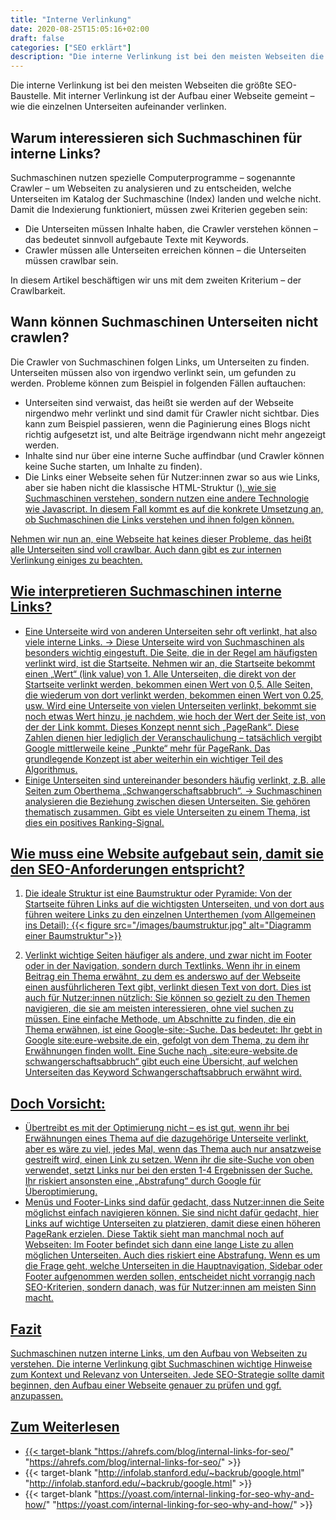 ```yaml
---
title: "Interne Verlinkung"
date: 2020-08-25T15:05:16+02:00
draft: false
categories: ["SEO erklärt"]
description: "Die interne Verlinkung ist bei den meisten Webseiten die größte SEO-Baustelle. Doch warum interessieren sich Suchmaschinen für interne Links?"
---
```

Die interne Verlinkung ist bei den meisten Webseiten die größte SEO-Baustelle. Mit interner Verlinkung ist der Aufbau einer Webseite gemeint – wie die einzelnen Unterseiten aufeinander verlinken.

## Warum interessieren sich Suchmaschinen für interne Links?

Suchmaschinen nutzen spezielle Computerprogramme – sogenannte Crawler – um Webseiten zu analysieren und zu entscheiden, welche Unterseiten im Katalog der Suchmaschine (Index) landen und welche nicht. Damit die Indexierung funktioniert, müssen zwei Kriterien gegeben sein:

- Die Unterseiten müssen Inhalte haben, die Crawler verstehen können – das bedeutet sinnvoll aufgebaute Texte mit Keywords.
- Crawler müssen alle Unterseiten erreichen können – die Unterseiten müssen crawlbar sein.

In diesem Artikel beschäftigen wir uns mit dem zweiten Kriterium – der Crawlbarkeit.

## Wann können Suchmaschinen Unterseiten nicht crawlen?

Die Crawler von Suchmaschinen folgen Links, um Unterseiten zu finden. Unterseiten müssen also von irgendwo verlinkt sein, um gefunden zu werden. Probleme können zum Beispiel in folgenden Fällen auftauchen:

- Unterseiten sind verwaist, das heißt sie werden auf der Webseite nirgendwo mehr verlinkt und sind damit für Crawler nicht sichtbar. Dies kann zum Beispiel passieren, wenn die Paginierung eines Blogs nicht richtig aufgesetzt ist, und alte Beiträge irgendwann nicht mehr angezeigt werden.
- Inhalte sind nur über eine interne Suche auffindbar (und Crawler können keine Suche starten, um Inhalte zu finden).
- Die Links einer Webseite sehen für Nutzer:innen zwar so aus wie Links, aber sie haben nicht die klassische HTML-Struktur (<a href=“….“>), wie sie Suchmaschinen verstehen, sondern nutzen eine andere Technologie wie Javascript. In diesem Fall kommt es auf die konkrete Umsetzung an, ob Suchmaschinen die Links verstehen und ihnen folgen können.

Nehmen wir nun an, eine Webseite hat keines dieser Probleme, das heißt alle Unterseiten sind voll crawlbar. Auch dann gibt es zur internen Verlinkung einiges zu beachten.

## Wie interpretieren Suchmaschinen interne Links?

- Eine Unterseite wird von anderen Unterseiten sehr oft verlinkt, hat also viele interne Links. → Diese Unterseite wird von Suchmaschinen als besonders wichtig eingestuft. Die Seite, die in der Regel am häufigsten verlinkt wird, ist die Startseite. Nehmen wir an, die Startseite bekommt einen „Wert“ (link value) von 1. Alle Unterseiten, die direkt von der Startseite verlinkt werden, bekommen einen Wert von 0,5. Alle Seiten, die wiederum von dort verlinkt werden, bekommen einen Wert von 0.25, usw. Wird eine Unterseite von vielen Unterseiten verlinkt, bekommt sie noch etwas Wert hinzu, je nachdem, wie hoch der Wert der Seite ist, von der der Link kommt. Dieses Konzept nennt sich „PageRank“. Diese Zahlen dienen hier lediglich der Veranschaulichung – tatsächlich vergibt Google mittlerweile keine „Punkte“ mehr für PageRank. Das grundlegende Konzept ist aber weiterhin ein wichtiger Teil des Algorithmus.
- Einige Unterseiten sind untereinander besonders häufig verlinkt, z.B. alle Seiten zum Oberthema „Schwangerschaftsabbruch“. → Suchmaschinen analysieren die Beziehung zwischen diesen Unterseiten. Sie gehören thematisch zusammen. Gibt es viele Unterseiten zu einem Thema, ist dies ein positives Ranking-Signal.

## Wie muss eine Website aufgebaut sein, damit sie den SEO-Anforderungen entspricht?

1. Die ideale Struktur ist eine Baumstruktur oder Pyramide: Von der Startseite führen Links auf die wichtigsten Unterseiten, und von dort aus führen weitere Links zu den einzelnen Unterthemen (vom Allgemeinen ins Detail):
{{< figure src="/images/baumstruktur.jpg" alt="Diagramm einer Baumstruktur">}}

2. Verlinkt wichtige Seiten häufiger als andere, und zwar nicht im Footer oder in der Navigation, sondern durch Textlinks. Wenn ihr in einem Beitrag ein Thema erwähnt, zu dem es anderswo auf der Webseite einen ausführlicheren Text gibt, verlinkt diesen Text von dort. Dies ist auch für Nutzer:innen nützlich: Sie können so gezielt zu den Themen navigieren, die sie am meisten interessieren, ohne viel suchen zu müssen. Eine einfache Methode, um Abschnitte zu finden, die ein Thema erwähnen, ist eine Google-site:-Suche. Das bedeutet: Ihr gebt in Google site:eure-website.de ein, gefolgt von dem Thema, zu dem ihr Erwähnungen finden wollt. Eine Suche nach „site:eure-website.de schwangerschaftsabbruch“ gibt euch eine Übersicht, auf welchen Unterseiten das Keyword Schwangerschaftsabbruch erwähnt wird.

## Doch Vorsicht:
- Übertreibt es mit der Optimierung nicht – es ist gut, wenn ihr bei Erwähnungen eines Thema auf die dazugehörige Unterseite verlinkt, aber es wäre zu viel, jedes Mal, wenn das Thema auch nur ansatzweise gestreift wird, einen Link zu setzen. Wenn ihr die site-Suche von oben verwendet, setzt Links nur bei den ersten 1-4 Ergebnissen der Suche. Ihr riskiert ansonsten eine „Abstrafung“ durch Google für Überoptimierung.
- Menüs und Footer-Links sind dafür gedacht, dass Nutzer:innen die Seite möglichst einfach navigieren können. Sie sind nicht dafür gedacht, hier Links auf wichtige Unterseiten zu platzieren, damit diese einen höheren PageRank erzielen. Diese Taktik sieht man manchmal noch auf Webseiten: Im Footer befindet sich dann eine lange Liste zu allen möglichen Unterseiten. Auch dies riskiert eine Abstrafung. Wenn es um die Frage geht, welche Unterseiten in die Hauptnavigation, Sidebar oder Footer aufgenommen werden sollen, entscheidet nicht vorrangig nach SEO-Kriterien, sondern danach, was für Nutzer:innen am meisten Sinn macht.

## Fazit
Suchmaschinen nutzen interne Links, um den Aufbau von Webseiten zu verstehen. Die interne Verlinkung gibt Suchmaschinen wichtige Hinweise zum Kontext und Relevanz von Unterseiten. Jede SEO-Strategie sollte damit beginnen, den Aufbau einer Webseite genauer zu prüfen und ggf. anzupassen.

## Zum Weiterlesen

- {{< target-blank "https://ahrefs.com/blog/internal-links-for-seo/" "https://ahrefs.com/blog/internal-links-for-seo/" >}}
- {{< target-blank "http://infolab.stanford.edu/~backrub/google.html" "http://infolab.stanford.edu/~backrub/google.html" >}}
- {{< target-blank "https://yoast.com/internal-linking-for-seo-why-and-how/" "https://yoast.com/internal-linking-for-seo-why-and-how/" >}}
